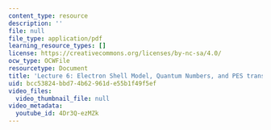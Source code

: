 ```yaml
---
content_type: resource
description: ''
file: null
file_type: application/pdf
learning_resource_types: []
license: https://creativecommons.org/licenses/by-nc-sa/4.0/
ocw_type: OCWFile
resourcetype: Document
title: 'Lecture 6: Electron Shell Model, Quantum Numbers, and PES transcript'
uid: bcc53824-bbd7-4b62-961d-e55b1f49f5ef
video_files:
  video_thumbnail_file: null
video_metadata:
  youtube_id: 4Dr3Q-ezMZk
---
```

